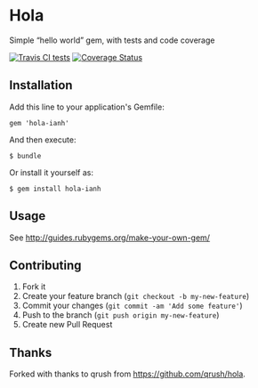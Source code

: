 # Hola

Simple “hello world” gem, with tests and code coverage

[![Travis CI tests](https://travis-ci.org/ianheggie/hola.png)](https://travis-ci.org/ianheggie/hola)
[![Coverage Status](https://coveralls.io/repos/ianheggie/hola/badge.png)](https://coveralls.io/r/ianheggie/hola)

## Installation

Add this line to your application's Gemfile:

    gem 'hola-ianh'

And then execute:

    $ bundle

Or install it yourself as:

    $ gem install hola-ianh

## Usage

See http://guides.rubygems.org/make-your-own-gem/

## Contributing

1. Fork it
2. Create your feature branch (`git checkout -b my-new-feature`)
3. Commit your changes (`git commit -am 'Add some feature'`)
4. Push to the branch (`git push origin my-new-feature`)
5. Create new Pull Request

## Thanks

Forked with thanks to qrush from https://github.com/qrush/hola.
